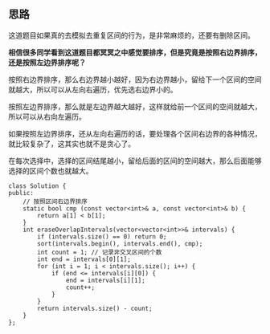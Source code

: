 
## 思路 

这道题目如果真的去模拟去重复区间的行为，是非常麻烦的，还要有删除区间。

**相信很多同学看到这道题目都冥冥之中感觉要排序，但是究竟是按照右边界排序，还是按照左边界排序呢？**

按照右边界排序，那么右边界越小越好，因为右边界越小，留给下一个区间的空间就越大，所以可以从左向右遍历，优先选右边界小的。

按照左边界排序，那么就是左边界越大越好，这样就给前一个区间的空间就越大，所以可以从右向左遍历。

如果按照左边界排序，还从左向右遍历的话，要处理各个区间右边界的各种情况，就比较复杂了，这其实也就不是贪心了。



在每次选择中，选择的区间结尾越小，留给后面的区间的空间越大，那么后面能够选择的区间个数也就越大。 


```
class Solution {
public:
    // 按照区间右边界排序
    static bool cmp (const vector<int>& a, const vector<int>& b) {
        return a[1] < b[1];
    }
    int eraseOverlapIntervals(vector<vector<int>>& intervals) {
        if (intervals.size() == 0) return 0;
        sort(intervals.begin(), intervals.end(), cmp);
        int count = 1; // 记录非交叉区间的个数
        int end = intervals[0][1];
        for (int i = 1; i < intervals.size(); i++) {
            if (end <= intervals[i][0]) {
                end = intervals[i][1];
                count++;
            }
        }
        return intervals.size() - count;
    }
};
```
